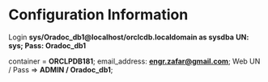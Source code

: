 
# Configuration Information
Login **sys/Oradoc_db1@localhost/orclcdb.localdomain as sysdba**
**UN: sys;    Pass: Oradoc_db1**

container = **ORCLPDB181**;
email_address: **engr.zafar@gmail.com**;
Web UN / Pass => **ADMIN / Oradoc_db1**;
